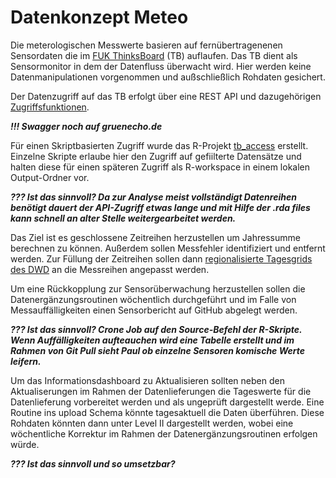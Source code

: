 # Datenkonzept Meteo

Die meterologischen Messwerte basieren auf fernübertragenenen Sensordaten die im [FUK ThinksBoard](https://thingsboard.forstliche-umweltkontrolle.de/home) (TB) auflaufen. Das TB dient als Sensormonitor in dem der Datenfluss überwacht wird. Hier werden keine Datenmanipulationen vorgenommen und außschließlich Rohdaten gesichert.

Der Datenzugriff auf das TB erfolgt über eine REST API und dazugehörigen [Zugriffsfunktionen](https://thingsboard.gruenecho.de/swagger-ui/index.html).

***!!! Swagger noch auf gruenecho.de***

Für einen Skriptbasierten Zugriff wurde das R-Projekt [tb_access](https://github.com/Landeskompetenzzentrum-Forst-Eberswalde/FUK-TB-api-functions/tree/main/R/tb_access) erstellt. Einzelne Skripte erlaube hier den Zugriff auf gefiilterte Datensätze und halten diese für einen späteren Zugriff als R-workspace in einem lokalen Output-Ordner vor.

***??? Ist das sinnvoll? Da zur Analyse meist vollständigt Datenreihen benötigt dauert der API-Zugriff etwas lange und mit Hilfe der .rda files kann schnell an alter Stelle weitergearbeitet werden.***

Das Ziel ist es geschlossene Zeitreihen herzustellen um Jahressumme berechnen zu können. Außerdem sollen Messfehler identifiziert und entfernt werden. Zur Füllung der Zeitreihen sollen dann [regionalisierte Tagesgrids des DWD](https://opendata.dwd.de/climate_environment/CDC/grids_germany/daily/) an die Messreihen angepasst werden.

Um eine Rückkopplung zur Sensorüberwachung herzustellen sollen die Datenergänzungsroutinen wöchentlich durchgeführt und im Falle von Messauffälligkeiten einen Sensorbericht auf GitHub abgelegt werden.

***??? Ist das sinnvoll? Crone Job auf den Source-Befehl der R-Skripte. Wenn Auffälligkeiten aufteauchen wird eine Tabelle erstellt und im Rahmen von Git Pull sieht Paul ob einzelne Sensoren komische Werte leifern.***

Um das Informationsdashboard zu Aktualisieren sollten neben den Aktualiserungen im Rahmen der Datenlieferungen die Tageswerte für die Datenlieferung vorbereitet werden und als ungeprüft dargestellt werde. Eine Routine ins upload Schema könnte tagesaktuell die Daten überführen. Diese Rohdaten könnten dann unter Level II dargestellt werden, wobei eine wöchentliche Korrektur im Rahmen der Datenergänzungsroutinen erfolgen würde.

***??? Ist das sinnvoll und so umsetzbar?***


